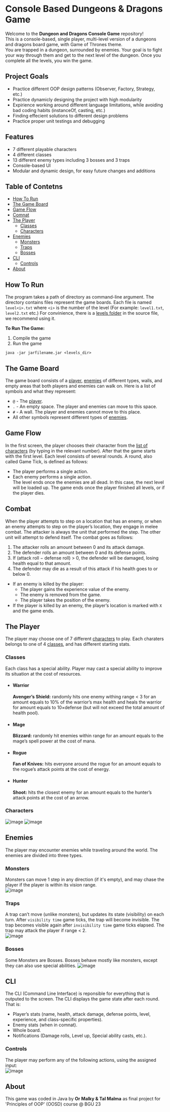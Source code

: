# Console Based Dungeons & Dragons Game
Welcome to the **Dungeon and Dragons Console Game** repository!  
This is a console-based, single player, multi-level version of a dungeons and dragons board game, with Game of Thrones theme.  
You are trapped in a dungeon, surrounded by enemies. Your goal is to fight your way through them and get
to the next level of the dungeon. Once you complete all the levels, you win the game.


## Project Goals
* Practice different OOP design patterns (Observer, Factory, Strategy, etc.)
* Practice dynamicly designing the project with high modularity
* Expirience working around different language limitations, while avoiding bad coding habits (instanceOf, casting, etc.)
* Finding effecient solutions to different design problems
* Practice proper unit testings and debugging

## Features
* 7 different playable characters
* 4 different classes
* 13 different enemy types including 3 bosses and 3 traps
* Console-based UI
* Modular and dynamic design, for easy future changes and additions

## Table of Contetns
* [How To Run](#how-to-run)
* [The Game Board](#the-game-board)
* [Game Flow](#game-flow)
* [Comnat](#combat)
* [The Player](#the-player)
  - [Classes](#classes)
  - [Characters](#characters)
* [Enemies](#enemies)
  - [Monsters](#monsters)
  - [Traps](#traps)
  - [Bosses](#bosses)
* [CLI](#cli)
  - [Controls](#controls)
* [About](#about)

## How To Run
The program takes a path of directory as command-line argument. The directory contains files represent
the game boards. Each file is named `level<i>.txt` where `<i>` is the number of the level (For example: `level1.txt`, `level2.txt` etc.)
For convinience, there is a [levels folder](src/main/java/dnd/levels_dir) in the source file, we recommend using it.

**To Run The Game:**
1. Compile the game
2. Run the game
```
java -jar jarfilename.jar <levels_dir>
```

## The Game Board
The game board consists of a [player](#the-player), [enemies](#enemies) of different types, walls, and empty areas that both players and enemies can walk on.
Here is a list of symbols and what they represent:
* `@` - The [player](#the-player).
* `.` - An empty space. The player and enemies can move to this space.
* `#` - A wall. The player and enemies cannot move to this place.
* All other symbols represent different types of [enemies](#enemies).

## Game Flow
In the first screen, the player chooses their character from the [list of characters](#characters) (by typing in the relevant number).
After that the game starts with the first level. Each level consists of several rounds. A round, also called Game
Tick, is defined as follows:
- The player performs a single action.
- Each enemy performs a single action.  
The level ends once the enemies are all dead. In this case, the next level will be loaded up. The game ends once the player finished all levels, or if the player dies.

## Combat
When the player attempts to step on a location that has an enemy, or when an enemy attempts to step on
the player’s location, they engage in melee combat.
The attacker is always the unit that performed the step. The other unit will attempt to defend itself. The
combat goes as follows:
1. The attacker rolls an amount between 0 and its attack damage.
2. The defender rolls an amount between 0 and its defense points.
3. If (attack roll − defense roll) > 0, the defender will be damaged, losing health equal to that amount.
4. The defender may die as a result of this attack if his health goes to or below 0.
* If an enemy is killed by the player:
  - The player gains the experience value of the enemy.
  - The enemy is removed from the game.
  - The player takes the position of the enemy.
* If the player is killed by an enemy, the player’s location is marked with `X` and the game ends.

## The Player
The player may choose one of 7 different [characters](#characters) to play. Each charaters belongs to one of 4 [classes](#classes), and has different starting stats.

### Classes
Each class has a special ability. Player may cast a special ability to improve its situation at the cost of resources.

* #### Warrior
  **Avenger’s Shield:** randomly hits one enemy withing range < 3 for an amount equals to 10% of the warrior’s max health and heals the     warrior for amount equals to 10×defense (but will not exceed the total amount of health pool).

* #### Mage
  **Blizzard:** randomly hit enemies within range for an amount equals to the mage’s spell power at the cost of mana.

* #### Rogue
  **Fan of Knives:** hits everyone around the rogue for an amount equals to the rogue’s attack points at the cost of energy.

* #### Hunter
  **Shoot:** hits the closest enemy for an amount equals to the hunter’s attack points at the cost of an arrow.

### Characters
![image](https://github.com/Talmal6/DND_OOP3/assets/118106721/92e07e60-ebfe-4656-8a28-2a5b9a1236b0)
![image](https://github.com/Talmal6/DND_OOP3/assets/118106721/00815701-5a09-424d-b31b-ff7e0867d78e)

## Enemies
The player may encounter enemies while traveling around the world. The enemies are divided into three types.

### Monsters
Monsters can move 1 step in any direction (if it's empty), and may chase the player if the player is within its vision range.  
![image](https://github.com/Talmal6/DND_OOP3/assets/118106721/d5e1e2bc-9212-41fb-877c-efa13e754709)

### Traps
A trap can’t move (unlike monsters), but updates its state (visibility) on each turn. After `visibility time` game ticks, the trap will become invisible. The trap becomes visible again after `invisibility time` game ticks elapsed. The trap may attack the player if range < 2.  
![image](https://github.com/Talmal6/DND_OOP3/assets/118106721/ae0ab067-c028-4a91-8134-f58097146aa7)

### Bosses
Some Monsters are Bosses. Bosses behave mostly like monsters, except they can also use special abilities. 
![image](https://github.com/Talmal6/DND_OOP3/assets/118106721/f8b71f39-8403-4d0f-855b-7dcd4c994338)

## CLI
The CLI (Command Line Interface) is reponsible for everything that is outputed to the screen.
The CLI displays the game state after each round. That is:
* Player’s stats (name, health, attack damage, defense points, level, experience, and class-specific properties).
* Enemy stats (when in comnat).
* Whole board.
* Notifications (Damage rolls, Level up, Special ability casts, etc.).

### Controls
The player may perform any of the following actions, using the assigned input:  
![image](https://github.com/Talmal6/DND_OOP3/assets/118106721/f95f2b6e-fbf1-45c3-bdde-17baecea2b7f)

## About
This game was coded in Java by **Or Malky & Tal Malma** as final project for 'Principles of OOP' (OOSD) course @ BGU 23
